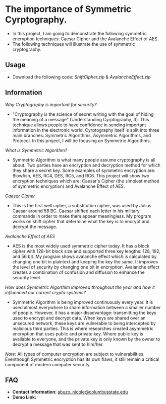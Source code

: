 # The importance of Symmetric Cyrptography.
* In this project, I am going to demonstrate the following symmetric encryption techniques: Caesar Cipher and the Avalanche Effect of AES. 
* The following techniques will illustrate the use of symmetric cryptography.

## Usage
* Download the following code: _ShiftCipher.zip_ & _AvalancheEffect.zip_

## Information
*Why Cryptography is important for security?*
* "Cryptography is the science of secret writing with the goal of hiding the meaning of a message" (Understanding Cyrptography, 3). This technique allows people to have confidence in sending important information in the electronic world.
Cyrptography itself is split into three main branches: Symmetric Algorithms, Asymmetric Algorithms, and Protocol. In this project, I will be focusing on Symmetric Algorithms. 

*What is Symmetric Algorithm?*
* Symmetric Algorithm is what many people assume cryptography is all about. Two parties have an encryption and decryption method for which they share a secret key. Some examples of symmetric encryption are: Blowfish, AES, RC4, DES, RC5, and RC6. This project will show two encryption techniques which are: Caesar's Cipher (the simplest method of symmetric encryption) and Avalanche Effect of AES.

*Caesar Cipher*
* This is the first well cipher, a substitution cipher, was used by Julius Caesar around 58 BC. Caesar shifted each letter in his military commands in order to make them appear meaningless. My program works on shift cipher that determine what the key is to encrypt and decrypt the message.

*Avalanche Effect of AES*
* AES is the most widely used symmetric cipher today. It has a block cipher with 128-bit block size and supported three key lengths: 128, 192, and 56 bit. My program shows avalanche effect which is calculated by changing one bit in plaintext and keeping the key the same. It improves the level of security by changing one bit in encryption. Avalanche effect creates a combination of confusion and diffusion to enhance the security level.

*How does Symmetric Algorthim improved throughout the year and how it influenced our current crypto systems?*
* Symmetric Algorithm is being improved continuously every year. It is used almost everywhere to share information between a smaller number of people. However, it has a major disadvantage: transmitting the keys used to encrypt and decrypt data. When keys are shared over an unsecured network, these keys are vulnerable to being intercepted by malicious third parties. This is where researches created asymmetric encryption that uses public and private key. Where public key is available to everyone, and the private key is only known by the owner to decrypt a message that was sent to him/her. 

*Note:* All types of computer encryption are subject to vulnerabilities. Eventhough Symmetric encryption has its own flaws, it still remain a critical component of modern computer security. 


## FAQ
* **Contact Information:** abuzo_nicole@columbusstate.edu
* **Demo Link:** 



